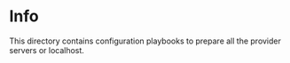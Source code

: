 # Info

This directory contains configuration playbooks to prepare all the provider servers or localhost.

